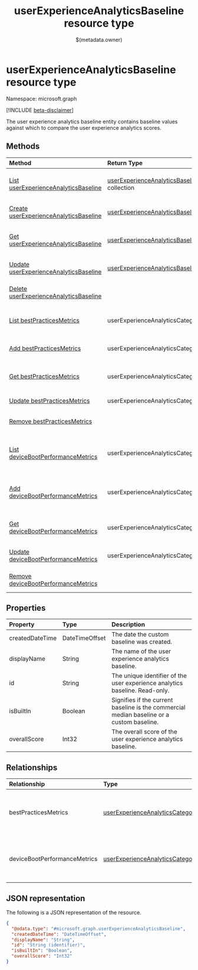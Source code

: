 ﻿---
title: "userExperienceAnalyticsBaseline resource type"
description: "The user experience analytics baseline entity contains baseline values against which to compare the user experience analytics scores."
localization_priority: Normal
author: "$(metadata.owner)"
ms.prod: "microsoft-identity-platform"
doc_type: "resourcePageType"
---

# userExperienceAnalyticsBaseline resource type

Namespace: microsoft.graph

[!INCLUDE [beta-disclaimer](../../includes/beta-disclaimer.md)]

The user experience analytics baseline entity contains baseline values against which to compare the user experience analytics scores.

## Methods

| Method                                                                                                                      | Return Type                                                                             | Description                                                                                      |
| :-------------------------------------------------------------------------------------------------------------------------- | :-------------------------------------------------------------------------------------- | :----------------------------------------------------------------------------------------------- |
| [List userExperienceAnalyticsBaseline](../api/intune-userexperienceanalyticsbaseline-list.md)                               | [userExperienceAnalyticsBaseline](intune-userExperienceAnalyticsBaseline.md) collection | List properties and relationships of a userExperienceAnalyticsBaseline object.                   |
| [Create userExperienceAnalyticsBaseline](../api/intune-userexperienceanalyticsbaseline-create.md)                           | [userExperienceAnalyticsBaseline](intune-userExperienceAnalyticsBaseline.md)            | Create a new userExperienceAnalyticsBaseline object.                                             |
| [Get userExperienceAnalyticsBaseline](../api/intune-userexperienceanalyticsbaseline-get.md)                                 | [userExperienceAnalyticsBaseline](intune-userExperienceAnalyticsBaseline.md)            | Read properties and relationships of a userExperienceAnalyticsBaseline object.                   |
| [Update userExperienceAnalyticsBaseline](../api/intune-userexperienceanalyticsbaseline-update.md)                           | [userExperienceAnalyticsBaseline](intune-userExperienceAnalyticsBaseline.md)            | Update the properties of a userExperienceAnalyticsBaseline object.                               |
| [Delete userExperienceAnalyticsBaseline](../api/intune-userexperienceanalyticsbaseline-delete.md)                           |                                                                                         | Delete a userExperienceAnalyticsBaseline object.                                                 |
| [List bestPracticesMetrics](../api/intune-userexperienceanalyticsbaseline-list-bestpracticesmetrics.md)                     | userExperienceAnalyticsCategory                                                         | Get the userExperienceAnalyticsCategory from a bestPracticesMetrics navigation property.         |
| [Add bestPracticesMetrics](../api/intune-userexperienceanalyticsbaseline-post-bestpracticesmetrics.md)                      | userExperienceAnalyticsCategory                                                         | Add bestPracticesMetrics by posting to the bestPracticesMetrics collection.                      |
| [Get bestPracticesMetrics](../api/intune-userexperienceanalyticsbaseline-get-bestpracticesmetrics.md)                       | userExperienceAnalyticsCategory                                                         | Read the properties and relationships of a userExperienceAnalyticsCategory object.               |
| [Update bestPracticesMetrics](../api/intune-userexperienceanalyticsbaseline-update-bestpracticesmetrics.md)                 | userExperienceAnalyticsCategory                                                         | Update the properties of a bestPracticesMetrics object.                                          |
| [Remove bestPracticesMetrics](../api/intune-userexperienceanalyticsbaseline-delete-bestpracticesmetrics.md)                 |                                                                                         | Remove a userExperienceAnalyticsCategory object.                                                 |
| [List deviceBootPerformanceMetrics](../api/intune-userexperienceanalyticsbaseline-list-devicebootperformancemetrics.md)     | userExperienceAnalyticsCategory                                                         | Get the userExperienceAnalyticsCategory from a deviceBootPerformanceMetrics navigation property. |
| [Add deviceBootPerformanceMetrics](../api/intune-userexperienceanalyticsbaseline-post-devicebootperformancemetrics.md)      | userExperienceAnalyticsCategory                                                         | Add deviceBootPerformanceMetrics by posting to the deviceBootPerformanceMetrics collection.      |
| [Get deviceBootPerformanceMetrics](../api/intune-userexperienceanalyticsbaseline-get-devicebootperformancemetrics.md)       | userExperienceAnalyticsCategory                                                         | Read the properties and relationships of a userExperienceAnalyticsCategory object.               |
| [Update deviceBootPerformanceMetrics](../api/intune-userexperienceanalyticsbaseline-update-devicebootperformancemetrics.md) | userExperienceAnalyticsCategory                                                         | Update the properties of a deviceBootPerformanceMetrics object.                                  |
| [Remove deviceBootPerformanceMetrics](../api/intune-userexperienceanalyticsbaseline-delete-devicebootperformancemetrics.md) |                                                                                         | Remove a userExperienceAnalyticsCategory object.                                                 |

## Properties

| Property        | Type           | Description                                                                               |
| :-------------- | :------------- | :---------------------------------------------------------------------------------------- |
| createdDateTime | DateTimeOffset | The date the custom baseline was created.                                                 |
| displayName     | String         | The name of the user experience analytics baseline.                                       |
| id              | String         | The unique identifier of the user experience analytics baseline. Read-only.               |
| isBuiltIn       | Boolean        | Signifies if the current baseline is the commercial median baseline or a custom baseline. |
| overallScore    | Int32          | The overall score of the user experience analytics baseline.                              |

## Relationships

| Relationship                 | Type                                                                               | Description                                                    |
| :--------------------------- | :--------------------------------------------------------------------------------- | :------------------------------------------------------------- |
| bestPracticesMetrics         | [userExperienceAnalyticsCategory](../resources/userexperienceanalyticscategory.md) | The user experience analytics best practices metrics.          |
| deviceBootPerformanceMetrics | [userExperienceAnalyticsCategory](../resources/userexperienceanalyticscategory.md) | The user experience analytics device boot performance metrics. |

## JSON representation

The following is a JSON representation of the resource.

<!-- {
  "blockType": "resource",
  "keyProperty": "id",
  "@odata.type": "microsoft.graph.userExperienceAnalyticsBaseline",
  "baseType": "microsoft.graph.entity",
  "openType": False
}
-->

```json
{
  "@odata.type": "#microsoft.graph.userExperienceAnalyticsBaseline",
  "createdDateTime": "DateTimeOffset",
  "displayName": "String",
  "id": "String (identifier)",
  "isBuiltIn": "Boolean",
  "overallScore": "Int32"
}
```